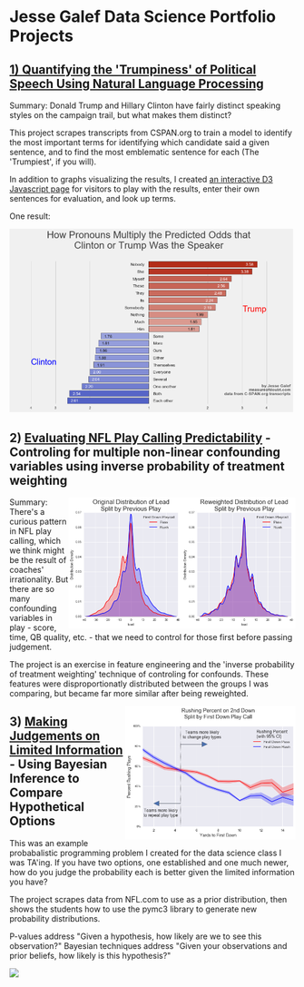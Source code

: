 # Jesse Galef Data Science Portfolio Projects


## [1) Quantifying the 'Trumpiness' of Political Speech Using Natural Language Processing](https://github.com/JesseGalef/Portfolio/tree/master/Trumpiest_Sentences)

Summary: Donald Trump and Hillary Clinton have fairly distinct speaking styles on the campaign trail, but what makes them distinct? 

This project scrapes transcripts from CSPAN.org to train a model to identify the most important terms for identifying which candidate said a given sentence, and to find the most emblematic sentence for each (The 'Trumpiest', if you will).

In addition to graphs visualizing the results, I created [an interactive D3 Javascript page](https://rawgit.com/jessegalef/TrumpiestSentences/master/interactive.html) for visitors to play with the results, enter their own sentences for evaluation, and look up terms.

One result:

<img src='Trumpiest_Sentences/assets/widerPronouns.png' width='500' />

## 2) [Evaluating NFL Play Calling Predictability](https://github.com/JesseGalef/Portfolio/tree/master/NFL_Playcalling) - Controling for multiple non-linear confounding variables using inverse probability of treatment weighting

<img src='NFL_Playcalling/data/Lead_distribution_split.png' width='400' style='float: right;' />Summary: There's a curious pattern in NFL play calling, which we think might be the result of coaches' irrationality. But there are so many confounding variables in play - score, time, QB quality, etc. - that we need to control for those first before passing judgement.

The project is an exercise in feature engineering and the 'inverse probability of treatment weighting' technique of controling for confounds. These features were disproportionatly distributed between the groups I was comparing, but became far more similar after being reweighted.

<img src='NFL_Playcalling/data/all_yards_playcalling.png' width='300' style='float: right;' />


## 3) [Making Judgements on Limited Information](https://github.com/JesseGalef/Portfolio/tree/master/Bayesian_Inference_pymc3_NFL_kickers) - Using Bayesian Inference to Compare Hypothetical Options

This was an example probabalistic programming problem I created for the data science class I was TA'ing. If you have two options, one established and one much newer, how do you judge the probability each is better given the limited information you have?

The project scrapes data from NFL.com to use as a prior distribution, then shows the students how to use the pymc3 library to generate new probability distributions.

P-values address "Given a hypothesis, how likely are we to see this observation?" Bayesian techniques address "Given your observations and prior beliefs, how likely is this hypothesis?"

<img src='Bayesian_Inference_pymc3_NFL_kickers/assets/AccuracyProbabilityDistributions_92' width='500' />